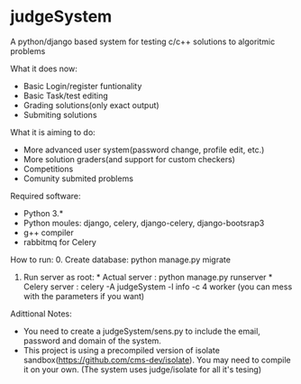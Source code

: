 # judgeSystem
A python/django based system for testing c/c++ solutions to algoritmic problems

What it does now:
  * Basic Login/register funtionality
  * Basic Task/test editing
  * Grading solutions(only exact output)
  * Submiting solutions

What it is aiming to do:
  * More advanced user system(password change, profile edit, etc.)
  * More solution graders(and support for custom checkers)
  * Competitions
  * Comunity submited problems

Required software:
  * Python 3.*
  * Python moules: django, celery, django-celery, django-bootsrap3
  * g++ compiler
  * rabbitmq for Celery

How to run:
  0. Create database: python manage.py migrate
  1. Run server as root:
    * Actual server : python manage.py runserver
    * Celery server : celery -A judgeSystem -l info -c 4 worker
      (you can mess with the parameters if you want) 

Adittional Notes:
  * You need to create a judgeSystem/sens.py to include the email, password and domain of the system.
  * This project is using a precompiled version of isolate sandbox(https://github.com/cms-dev/isolate). You may need
    to compile it on your own. (The system uses judge/isolate for all it's tesing)
